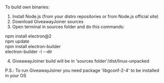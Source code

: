 To build own binaries:


1. Install Node.js (from your distro repositories or from Node.js official site)
2. Download GiveawayJoiner sources
3. Open terminal in sources folder and do this commands:

npm install electron@2                                  
npm update                                 
npm install electron-builder                   
electron-builder -l --dir                              


4. GiveawayJoiner build will be in 'sources folder'/dist/linux-unpacked


P.S.: To run GiveawayJoiner you need package 'libgconf-2-4' to be installed in your OS
